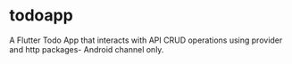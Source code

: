 # todoapp

A Flutter Todo App that interacts with API CRUD operations using provider and http packages- Android channel only.

